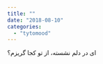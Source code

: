 ```yaml
---
title: ""
date: "2018-08-10"
categories: 
  - "tytomood"
---
```


ای در دلم نشسته، از تو کجا گریزم؟
